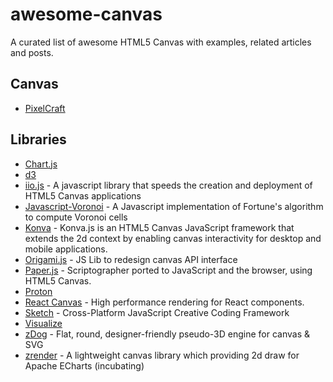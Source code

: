 # awesome-canvas

A curated list of awesome HTML5 Canvas with examples, related articles and posts.

## Canvas

- [PixelCraft](https://github.com/rgab1508/PixelCraft)

## Libraries

- [Chart.js](https://github.com/chartjs/Chart.js)
- [d3](https://github.com/d3/d3)
- [iio.js](https://github.com/iioinc/iio.js) - A javascript library that speeds the creation and deployment of HTML5 Canvas applications
- [Javascript-Voronoi](https://github.com/gorhill/Javascript-Voronoi) - A Javascript implementation of Fortune's algorithm to compute Voronoi cells
- [Konva](https://github.com/konvajs/konva) - Konva.js is an HTML5 Canvas JavaScript framework that extends the 2d context by enabling canvas interactivity for desktop and mobile applications.
- [Origami.js](https://github.com/raphamorim/origami.js) - JS Lib to redesign canvas API interface
- [Paper.js](https://github.com/paperjs/paper.js) - Scriptographer ported to JavaScript and the browser, using HTML5 Canvas.
- [Proton](https://github.com/a-jie/Proton)
- [React Canvas](https://github.com/Flipboard/react-canvas) - High performance <canvas> rendering for React components.
- [Sketch](https://github.com/soulwire/sketch.js) - Cross-Platform JavaScript Creative Coding Framework
- [Visualize](https://github.com/filamentgroup/jQuery-Visualize)
- [zDog](https://github.com/metafizzy/zdog) - Flat, round, designer-friendly pseudo-3D engine for canvas & SVG
- [zrender](https://github.com/ecomfe/zrender) - A lightweight canvas library which providing 2d draw for Apache ECharts (incubating)
